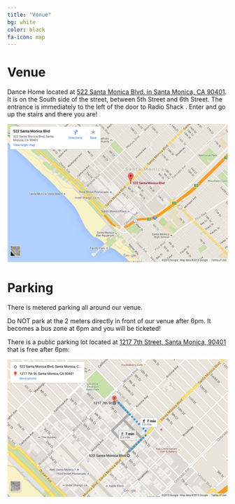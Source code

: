 ```yaml
---
title: "Venue"
bg: white
color: black
fa-icon: map
---
```


Venue
=====

Dance Home located at [522 Santa Monica Blvd. in Santa Monica, CA 90401](https://goo.gl/maps/BUSphcLEv3C2).  It is
on the South side of the street, between 5th Street and 6th Street.  The
entrance is immediately to the left of the door to Radio Shack .  Enter and go
up the stairs and there you are!


<a href="https://goo.gl/maps/BUSphcLEv3C2" target="_blank">
    <img src="img/DanceHome.png">
</a>

<br />

Parking
=====

There is metered parking all around our venue.

Do NOT park at the 2 meters directly in front of our venue after 6pm.  It becomes a bus zone at 6pm and you will be ticketed!

There is a public parking lot located at [1217 7th Street, Santa Monica, 90401](https://goo.gl/maps/wMfqNk7pDy52) that is free after 6pm:



<a href="https://goo.gl/maps/wMfqNk7pDy52" target="_blank">
    <img src="img/Parking.png">
</a>
